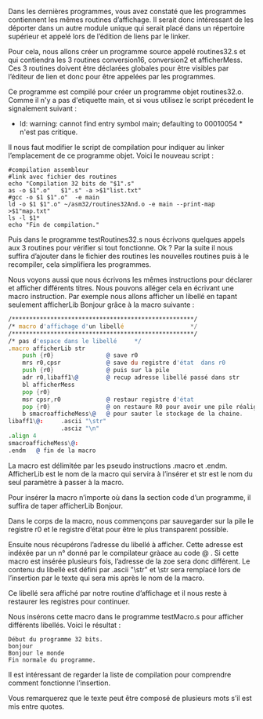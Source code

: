 Dans les dernières programmes, vous avez constaté que les programmes contiennent les mêmes routines d’affichage. 
Il serait donc intéressant de les déporter dans un autre module unique qui serait placé dans un répertoire supérieur et appelé lors de l’édition de liens par le linker.

Pour cela, nous allons créer un programme source appelé routines32.s et qui contiendra les 3 routines conversion16, conversion2 et afficherMess.
Ces 3 routines doivent être déclarées globales pour être visibles par l’éditeur de lien et donc pour être appelées par les programmes.

Ce programme est compilé pour créer un programme objet routines32.o. 
Comme il n'y a pas d'etiquette main, et si vous utilisez le script précedent le signalement suivant :
* ld: warning: cannot find entry symbol main; defaulting to 00010054 *
n'est pas critique. 

Il nous faut modifier le script de compilation pour indiquer au linker l’emplacement de ce programme objet.
Voici le nouveau script :
```shell
#compilation assembleur
#link avec fichier des routines
echo "Compilation 32 bits de "$1".s"
as -o $1".o"   $1".s" -a >$1"list.txt"
#gcc -o $1 $1".o"  -e main
ld -o $1 $1".o" ~/asm32/routines32And.o -e main --print-map >$1"map.txt"
ls -l $1*
echo "Fin de compilation."
```

Puis dans le programme testRoutines32.s nous écrivons quelques appels aux 3 routines pour vérifier si tout fonctionne.
Ok ? Par la suite il nous suffira d’ajouter dans le fichier des routines les nouvelles routines puis à le recompiler, cela simplifiera les programmes.

Nous voyons aussi que nous écrivons les mêmes instructions pour déclarer et afficher différents titres. Nous pouvons alléger cela en écrivant une macro instruction. Par exemple nous allons afficher un libellé en tapant seulement afficherLib Bonjour grâce à la macro suivante :

```asm
/****************************************************/
/* macro d'affichage d'un libellé                   */
/****************************************************/
/* pas d'espace dans le libellé     */
.macro afficherLib str 
    push {r0}               @ save r0
    mrs r0,cpsr             @ save du registre d'état  dans r0
    push {r0}               @ puis sur la pile
    adr r0,libaff1\@        @ recup adresse libellé passé dans str
    bl afficherMess
    pop {r0}
    msr cpsr,r0             @ restaur registre d'état
    pop {r0}                @ on restaure R0 pour avoir une pile réalignée
    b smacroafficheMess\@   @ pour sauter le stockage de la chaine.
libaff1\@:     .ascii "\str"
               .asciz "\n"
.align 4
smacroafficheMess\@:     
.endm   @ fin de la macro
```
La macro est délimitée par les pseudo instructions .macro et .endm. AfficherLib est le nom de la macro qui servira à l’insérer et str est le nom du seul paramètre à passer à la macro. 

Pour insérer la macro n’importe où dans la section code d’un programme, il suffira de taper afficherLib Bonjour.

Dans le corps de la macro, nous commençons par sauvegarder sur la pile le registre r0 et le registre d’état pour être le plus transparent possible.

Ensuite nous récupérons l’adresse du libellé à afficher. Cette adresse est indéxée par un n° donné par le compilateur gràace au code \@ . Si cette macro est insérée plusieurs fois, l’adresse de la zoe sera donc différent.  Le contenu du libellé est défini par .ascii "\str" et \str sera remplacé lors de l’insertion par le texte qui sera mis après le nom de la macro.

Ce libellé sera affiché par notre routine d’affichage et il nous reste à restaurer les registres pour continuer.

Nous insérons cette macro dans le programme testMacro.s pour afficher différents libellés.
Voici le résultat :
```
Début du programme 32 bits.
bonjour
Bonjour le monde
Fin normale du programme.
```

Il est intéressant de regarder la liste de compilation pour comprendre comment fonctionne l’insertion.

Vous remarquerez que le texte peut être composé de plusieurs mots s’il est mis entre quotes.
